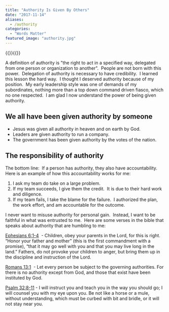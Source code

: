 ```yaml
---
title: "Authority Is Given By Others"
date: "2017-11-14"
aliases:
  - /authority
categories: 
  - "Words Matter"
featured_image: "authority.jpg"
---
```


{{<featuredimage>}}{{</featuredimage>}}

A definition of authority is "the right to act in a specified way, delegated from one person or organization to another".  People are not born with this power.  Delegation of authority is necessary to have credibility.  I learned this lesson the hard way.  I thought I deserved authority because of my position.  My early leadership style was one of demands of my subordinates, nothing more than a top down command driven fiasco, which no one respected.  I am glad I now understand the power of being given authority.

## We all have been given authority by someone

- Jesus was given all authority in heaven and on earth by God.
- Leaders are given authority to run a company.
- The government has been given authority by the votes of the nation.

## The responsibility of authority

The bottom line:  If a person has authority, they also have accountability.  Here is an example of how this accountability works for me:

1. I ask my team do take on a large problem.
2. If my team succeeds, I give them the credit.  It is due to their hard work and diligence.
3. If my team fails, I take the blame for the failure.  I authorized the plan, the work effort, and am accountable for the outcome.

I never want to misuse authority for personal gain.  Instead, I want to be faithful in what was entrusted to me.  Here are some verses in the bible that speaks about authority that are humbling to me:

[Ephesians 6:1-4](https://www.biblegateway.com/passage/?search=Ephesians+6%3A1-4&version=ESV)  - Children, obey your parents in the Lord, for this is right. “Honor your father and mother” (this is the first commandment with a promise), “that it may go well with you and that you may live long in the land.” Fathers, do not provoke your children to anger, but bring them up in the discipline and instruction of the Lord.

[Romans 13:1](https://www.biblegateway.com/passage/?search=Romans+13%3A1&version=ESV)  - Let every person be subject to the governing authorities. For there is no authority except from God, and those that exist have been instituted by God.

[Psalm 32:8-11](https://www.biblegateway.com/passage/?search=Psalm+32%3A8-11&version=ESV) - I will instruct you and teach you in the way you should go; I will counsel you with my eye upon you. Be not like a horse or a mule, without understanding, which must be curbed with bit and bridle, or it will not stay near you.
